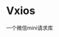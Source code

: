 <!--
 * @Description: 请输入....
 * @Author: Gavin
 * @Date: 2022-02-09 22:35:52
 * @LastEditTime: 2022-02-10 14:58:19
 * @LastEditors: Gavin
-->
# Vxios
一个微信mini请求库
